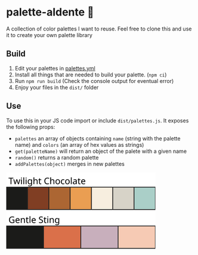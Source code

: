 # palette-aldente 🍝
A collection of color palettes I want to reuse.
Feel free to clone this and use it to create your own palette library

## Build
1. Edit your palettes in [palettes.yml](/src/palettes.yml)
2. Install all things that are needed to build your palette. (`npm ci`)
3. Run `npm run build` (Check the console output for eventual error)
4. Enjoy your files in the `dist/` folder

## Use
To use this in your JS code import or include `dist/palettes.js`. It exposes the following props:
- `palettes` an array of objects containing `name` (string with the palette name) and `colors` (an array of hex values as strings)
- `get(paletteName)` will return an object of the palete with a given name
- `random()` returns a random palette
- `addPalettes(object)` merges in new palettes

![List of Palettes](/dist/palettes.svg)
